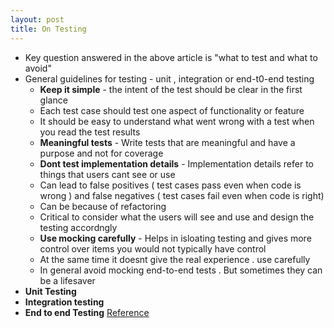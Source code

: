 ```yaml
---
layout: post
title: On Testing
---
```



- Key question answered in the above article is "what to test and what to avoid"
- General guidelines for testing - unit , integration or end-t0-end testing
  - **Keep it simple** - the intent of the test should be clear in the first glance
  - Each test case should test one aspect of functionality or feature
  - It should be easy to understand what went wrong with a test when you read the test results
  - **Meaningful tests** - Write tests that are meaningful and have a purpose and not for coverage
  - **Dont test implementation details** - Implementation details refer to things that users cant see or use
  - Can lead to false positives ( test cases pass even when code is wrong ) and false negatives ( test cases fail even when code is right)
  - Can be because of refactoring
  - Critical to consider what the users will see and use and design the testing accordngly
  - **Use mocking carefully** - Helps in isloating testing and gives more control over items you would not typically have control
  - At the same time it doesnt give the real experience . use carefully
  - In general avoid mocking end-to-end tests . But sometimes they can be a lifesaver
- **Unit Testing**
- **Integration testing**
- **End to end Testing**
[Reference](https://web.dev/ta-what-to-test/)
